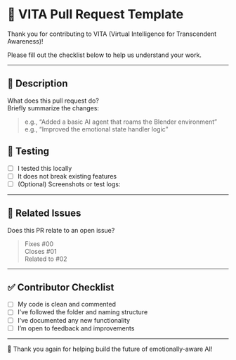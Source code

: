 # 🧠 VITA Pull Request Template

Thank you for contributing to VITA (Virtual Intelligence for Transcendent Awareness)!

Please fill out the checklist below to help us understand your work.

---

## 📄 Description

What does this pull request do?  
Briefly summarize the changes:

> e.g., “Added a basic AI agent that roams the Blender environment”  
> e.g., “Improved the emotional state handler logic”


## 🧪 Testing

- [ ] I tested this locally
- [ ] It does not break existing features
- [ ] (Optional) Screenshots or test logs:

---

## 🧭 Related Issues

Does this PR relate to an open issue?

> Fixes #00  
> Closes #01  
> Related to #02

---

## ✅ Contributor Checklist

- [ ] My code is clean and commented
- [ ] I’ve followed the folder and naming structure
- [ ] I’ve documented any new functionality
- [ ] I’m open to feedback and improvements

---

🌟 Thank you again for helping build the future of emotionally-aware AI!
